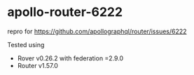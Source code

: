 # apollo-router-6222

repro for https://github.com/apollographql/router/issues/6222

Tested using

- Rover v0.26.2 with federation =2.9.0
- Router v1.57.0
